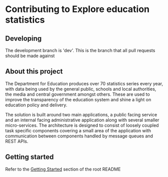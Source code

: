 # Contributing to Explore education statistics

## Developing 
The development branch is 'dev'. This is the branch that all pull requests should be made against

## About this project 

The Department for Education produces over 70 statistics series every year, with data being used by the general public, schools and local authorities, the media and central government amongst others. These are used to improve the transparency of the education system and shine a light on education policy and delivery.

The solution is built around two main applications, a public facing service and an internal facing administrative application along with several smaller micro-services. The architecture is designed to consist of loosely coupled task specific components covering a small area of the application with communication between components handled by message queues and REST APIs.


## Getting started 

Refer to the [Getting Started](https://github.com/dfe-analytical-services/explore-education-statistics#getting-started) section of the root README
